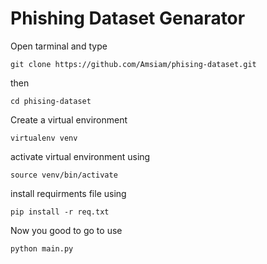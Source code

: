# Phishing Dataset Genarator

Open tarminal and type 
```
git clone https://github.com/Amsiam/phising-dataset.git
```
then 
```
cd phising-dataset
```
Create a virtual environment
```
virtualenv venv
```
activate virtual environment using 
```
source venv/bin/activate
```
install requirments file using 
```
pip install -r req.txt
```

Now you good to go to use 
```
python main.py
```